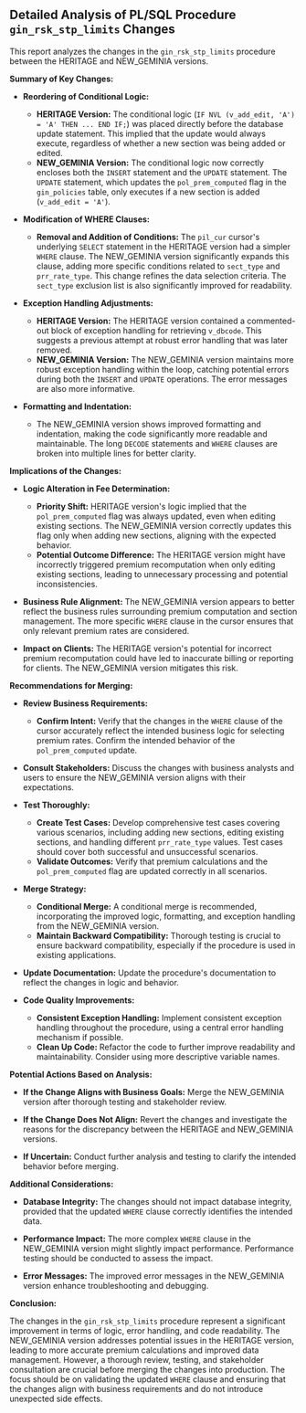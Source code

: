## Detailed Analysis of PL/SQL Procedure `gin_rsk_stp_limits` Changes

This report analyzes the changes in the `gin_rsk_stp_limits` procedure between the HERITAGE and NEW_GEMINIA versions.

**Summary of Key Changes:**

- **Reordering of Conditional Logic:**
    - **HERITAGE Version:** The conditional logic (`IF NVL (v_add_edit, 'A') = 'A' THEN ... END IF;`) was placed directly before the database update statement.  This implied that the update would always execute, regardless of whether a new section was being added or edited.
    - **NEW_GEMINIA Version:** The conditional logic now correctly encloses both the `INSERT` statement and the `UPDATE` statement.  The `UPDATE` statement, which updates the `pol_prem_computed` flag in the `gin_policies` table, only executes if a new section is added (`v_add_edit = 'A'`).

- **Modification of WHERE Clauses:**
    - **Removal and Addition of Conditions:** The `pil_cur` cursor's underlying `SELECT` statement in the HERITAGE version had a simpler `WHERE` clause. The NEW_GEMINIA version significantly expands this clause, adding more specific conditions related to `sect_type` and `prr_rate_type`.  This change refines the data selection criteria.  The `sect_type` exclusion list is also significantly improved for readability.

- **Exception Handling Adjustments:**
    - **HERITAGE Version:** The HERITAGE version contained a commented-out block of exception handling for retrieving `v_dbcode`.  This suggests a previous attempt at robust error handling that was later removed.
    - **NEW_GEMINIA Version:** The NEW_GEMINIA version maintains more robust exception handling within the loop, catching potential errors during both the `INSERT` and `UPDATE` operations.  The error messages are also more informative.

- **Formatting and Indentation:**
    - The NEW_GEMINIA version shows improved formatting and indentation, making the code significantly more readable and maintainable.  The long `DECODE` statements and `WHERE` clauses are broken into multiple lines for better clarity.


**Implications of the Changes:**

- **Logic Alteration in Fee Determination:**
    - **Priority Shift:** HERITAGE version's logic implied that the `pol_prem_computed` flag was always updated, even when editing existing sections. The NEW_GEMINIA version correctly updates this flag only when adding new sections, aligning with the expected behavior.
    - **Potential Outcome Difference:** The HERITAGE version might have incorrectly triggered premium recomputation when only editing existing sections, leading to unnecessary processing and potential inconsistencies.

- **Business Rule Alignment:** The NEW_GEMINIA version appears to better reflect the business rules surrounding premium computation and section management.  The more specific `WHERE` clause in the cursor ensures that only relevant premium rates are considered.

- **Impact on Clients:** The HERITAGE version's potential for incorrect premium recomputation could have led to inaccurate billing or reporting for clients. The NEW_GEMINIA version mitigates this risk.


**Recommendations for Merging:**

- **Review Business Requirements:**
    - **Confirm Intent:** Verify that the changes in the `WHERE` clause of the cursor accurately reflect the intended business logic for selecting premium rates.  Confirm the intended behavior of the `pol_prem_computed` update.

- **Consult Stakeholders:** Discuss the changes with business analysts and users to ensure the NEW_GEMINIA version aligns with their expectations.

- **Test Thoroughly:**
    - **Create Test Cases:** Develop comprehensive test cases covering various scenarios, including adding new sections, editing existing sections, and handling different `prr_rate_type` values.  Test cases should cover both successful and unsuccessful scenarios.
    - **Validate Outcomes:** Verify that premium calculations and the `pol_prem_computed` flag are updated correctly in all scenarios.

- **Merge Strategy:**
    - **Conditional Merge:**  A conditional merge is recommended, incorporating the improved logic, formatting, and exception handling from the NEW_GEMINIA version.
    - **Maintain Backward Compatibility:**  Thorough testing is crucial to ensure backward compatibility, especially if the procedure is used in existing applications.

- **Update Documentation:** Update the procedure's documentation to reflect the changes in logic and behavior.

- **Code Quality Improvements:**
    - **Consistent Exception Handling:**  Implement consistent exception handling throughout the procedure, using a central error handling mechanism if possible.
    - **Clean Up Code:** Refactor the code to further improve readability and maintainability.  Consider using more descriptive variable names.


**Potential Actions Based on Analysis:**

- **If the Change Aligns with Business Goals:** Merge the NEW_GEMINIA version after thorough testing and stakeholder review.

- **If the Change Does Not Align:** Revert the changes and investigate the reasons for the discrepancy between the HERITAGE and NEW_GEMINIA versions.

- **If Uncertain:** Conduct further analysis and testing to clarify the intended behavior before merging.


**Additional Considerations:**

- **Database Integrity:** The changes should not impact database integrity, provided that the updated `WHERE` clause correctly identifies the intended data.

- **Performance Impact:** The more complex `WHERE` clause in the NEW_GEMINIA version might slightly impact performance.  Performance testing should be conducted to assess the impact.

- **Error Messages:** The improved error messages in the NEW_GEMINIA version enhance troubleshooting and debugging.


**Conclusion:**

The changes in the `gin_rsk_stp_limits` procedure represent a significant improvement in terms of logic, error handling, and code readability.  The NEW_GEMINIA version addresses potential issues in the HERITAGE version, leading to more accurate premium calculations and improved data management.  However, a thorough review, testing, and stakeholder consultation are crucial before merging the changes into production.  The focus should be on validating the updated `WHERE` clause and ensuring that the changes align with business requirements and do not introduce unexpected side effects.
